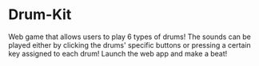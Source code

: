 # Drum-Kit

Web game that allows users to play 6 types of drums! The sounds can be played either by clicking the drums' specific buttons or pressing a certain key assigned to each drum! Launch the web app and make a beat!  



